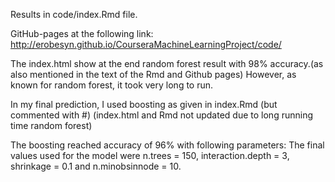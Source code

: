 Results in code/index.Rmd file. 

GitHub-pages at the following link:
http://erobesyn.github.io/CourseraMachineLearningProject/code/

The index.html show at the end random forest result with 98% accuracy.(as also mentioned in the text of the Rmd and Github pages)
However, as known for random forest, it took very long to run.

In my final prediction, I used boosting as given in index.Rmd (but commented with #) 
(index.html and Rmd not updated due to long running time random forest)

The boosting reached accuracy of 96% with following parameters:
The final values used for the model were n.trees = 150, interaction.depth = 3, shrinkage =
 0.1 and n.minobsinnode = 10. 